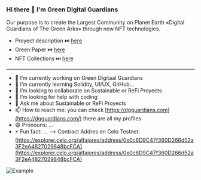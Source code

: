 ### Hi there 👋 I'm Green Digital Guardians
Our purpose is to create the Largest Community on Planet Earth «Digital Guardians of The Green Arks» through new NFT technologies.
- Proyect description ⏭️ [here](https://github.com/Green-Digital-Guardians/DGGuardians/blob/main/Proyect%20Description.md)
- Green Paper ⏭️ [here](https://github.com/Green-Digital-Guardians/DGGuardians/blob/main/GreenPaper.md)
- NFT Collections ⏭️ [here](https://github.com/Green-Digital-Guardians/NFTs-Contracts/blob/main/README.md)

-----------------

- 🔭 I’m currently working on Green Digitaal Guardians
- 🌱 I’m currently learning Solidity, UI/UX, GitHub...
- 👯 I’m looking to collaborate on Sustainable or ReFi Proyects 
- 🤔 I’m looking for help with coding
- 💬 Ask me about Sustainable or ReFi Proyects 
- 📫 How to reach me: you can check [https://dgguardians.com](https://dgguardians.com/) there are all my profiles
- 😄 Pronouns: ...
- ⚡ Fun fact: ...
-->
Contract Addres en Celo Testnet: [https://explorer.celo.org/alfajores/address/0x0c6D9C47f360D266d52a3F2eA4827029848bcFCA](https://explorer.celo.org/alfajores/address/0x0c6D9C47f360D266d52a3F2eA4827029848bcFCA)

![Example](https://dgguardians.com/wp-content/uploads/2022/12/EcoBubbles-NFT-Sample-Testnet-e1670820217940.jpeg)
